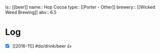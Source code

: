 is:: [[beer]]
name:: Hop Cocoa
type:: [[Porter - Other]]
brewery:: [[Wicked Weed Brewing]]
abv:: 6.5

# Log
- [x] [[2016-11]] #do/drink/beer 👍
